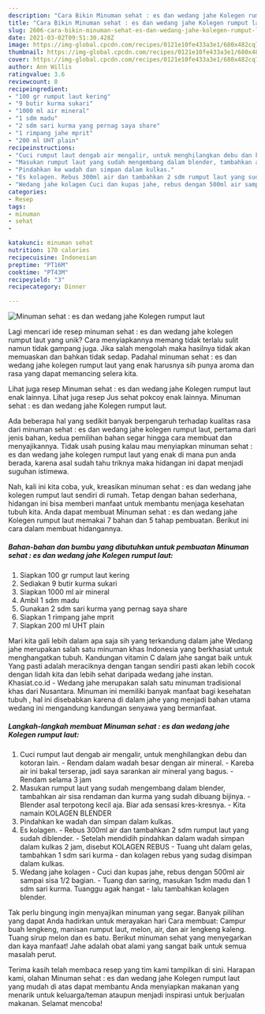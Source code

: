```yaml
---
description: "Cara Bikin Minuman sehat : es dan wedang jahe Kolegen rumput laut yang Bikin Ngiler"
title: "Cara Bikin Minuman sehat : es dan wedang jahe Kolegen rumput laut yang Bikin Ngiler"
slug: 2606-cara-bikin-minuman-sehat-es-dan-wedang-jahe-kolegen-rumput-laut-yang-bikin-ngiler
date: 2021-03-02T09:51:30.428Z
image: https://img-global.cpcdn.com/recipes/0121e10fe433a3e1/680x482cq70/minuman-sehat-es-dan-wedang-jahe-kolegen-rumput-laut-foto-resep-utama.jpg
thumbnail: https://img-global.cpcdn.com/recipes/0121e10fe433a3e1/680x482cq70/minuman-sehat-es-dan-wedang-jahe-kolegen-rumput-laut-foto-resep-utama.jpg
cover: https://img-global.cpcdn.com/recipes/0121e10fe433a3e1/680x482cq70/minuman-sehat-es-dan-wedang-jahe-kolegen-rumput-laut-foto-resep-utama.jpg
author: Ann Willis
ratingvalue: 3.6
reviewcount: 8
recipeingredient:
- "100 gr rumput laut kering"
- "9 butir kurma sukari"
- "1000 ml air mineral"
- "1 sdm madu"
- "2 sdm sari kurma yang pernag saya share"
- "1 rimpang jahe mprit"
- "200 ml UHT plain"
recipeinstructions:
- "Cuci rumput laut dengab air mengalir, untuk menghilangkan debu dan kotoran lain. Rendam dalam wadah besar dengan air mineral. Kareba air ini bakal terserap, jadi saya sarankan air mineral yang bagus. Rendam selama 3 jam"
- "Masukan rumput laut yang sudah mengembang dalam blender, tambahkan air sisa rendaman dan kurma yang sudah dibuang bijinya. Blender asal terpotong kecil aja. Biar ada sensasi kres-kresnya. Kita namain KOLAGEN BLENDER"
- "Pindahkan ke wadah dan simpan dalam kulkas."
- "Es kolagen. Rebus 300ml air dan tambahkan 2 sdm rumput laut yang sudah diblender. Setelah mendidih pindahkan dalam wadah simpan dalam kulkas 2 jam, disebut KOLAGEN REBUS Tuang uht dalam gelas, tambahkan 1 sdm sari kurma dan kolagen rebus yang sudag disimpan dalam kulkas."
- "Wedang jahe kolagen Cuci dan kupas jahe, rebus dengan 500ml air sampai sisa 1/2 bagian. Tuang dan saring, masukan 1sdm madu dan 1 sdm sari kurma. Tuanggu agak hangat lalu tambahkan kolagen blender."
categories:
- Resep
tags:
- minuman
- sehat
- 

katakunci: minuman sehat  
nutrition: 170 calories
recipecuisine: Indonesian
preptime: "PT16M"
cooktime: "PT43M"
recipeyield: "3"
recipecategory: Dinner

---
```



![Minuman sehat : es dan wedang jahe Kolegen rumput laut](https://img-global.cpcdn.com/recipes/0121e10fe433a3e1/680x482cq70/minuman-sehat-es-dan-wedang-jahe-kolegen-rumput-laut-foto-resep-utama.jpg)

Lagi mencari ide resep minuman sehat : es dan wedang jahe kolegen rumput laut yang unik? Cara menyiapkannya memang tidak terlalu sulit namun tidak gampang juga. Jika salah mengolah maka hasilnya tidak akan memuaskan dan bahkan tidak sedap. Padahal minuman sehat : es dan wedang jahe kolegen rumput laut yang enak harusnya sih punya aroma dan rasa yang dapat memancing selera kita.

Lihat juga resep Minuman sehat : es dan wedang jahe Kolegen rumput laut enak lainnya. Lihat juga resep Jus sehat pokcoy enak lainnya. Minuman sehat : es dan wedang jahe Kolegen rumput laut.

Ada beberapa hal yang sedikit banyak berpengaruh terhadap kualitas rasa dari minuman sehat : es dan wedang jahe kolegen rumput laut, pertama dari jenis bahan, kedua pemilihan bahan segar hingga cara membuat dan menyajikannya. Tidak usah pusing kalau mau menyiapkan minuman sehat : es dan wedang jahe kolegen rumput laut yang enak di mana pun anda berada, karena asal sudah tahu triknya maka hidangan ini dapat menjadi suguhan istimewa.


Nah, kali ini kita coba, yuk, kreasikan minuman sehat : es dan wedang jahe kolegen rumput laut sendiri di rumah. Tetap dengan bahan sederhana, hidangan ini bisa memberi manfaat untuk membantu menjaga kesehatan tubuh kita. Anda dapat membuat Minuman sehat : es dan wedang jahe Kolegen rumput laut memakai 7 bahan dan 5 tahap pembuatan. Berikut ini cara dalam membuat hidangannya.

<!--inarticleads1-->

##### Bahan-bahan dan bumbu yang dibutuhkan untuk pembuatan Minuman sehat : es dan wedang jahe Kolegen rumput laut:

1. Siapkan 100 gr rumput laut kering
1. Sediakan 9 butir kurma sukari
1. Siapkan 1000 ml air mineral
1. Ambil 1 sdm madu
1. Gunakan 2 sdm sari kurma yang pernag saya share
1. Siapkan 1 rimpang jahe mprit
1. Siapkan 200 ml UHT plain


Mari kita gali lebih dalam apa saja sih yang terkandung dalam jahe Wedang jahe merupakan salah satu minuman khas Indonesia yang berkhasiat untuk menghangatkan tubuh. Kandungan vitamin C dalam jahe sangat baik untuk Yang pasti adalah meraciknya dengan tangan sendiri pasti akan lebih cocok dengan lidah kita dan lebih sehat daripada wedang jahe instan. Khasiat.co.id - Wedang jahe merupakan salah satu minuman tradisional khas dari Nusantara. Minuman ini memiliki banyak manfaat bagi kesehatan tubuh , hal ini disebabkan karena di dalam jahe yang menjadi bahan utama wedang ini mengandung kandungan senyawa yang bermanfaat. 

<!--inarticleads2-->

##### Langkah-langkah membuat Minuman sehat : es dan wedang jahe Kolegen rumput laut:

1. Cuci rumput laut dengab air mengalir, untuk menghilangkan debu dan kotoran lain. - Rendam dalam wadah besar dengan air mineral. - Kareba air ini bakal terserap, jadi saya sarankan air mineral yang bagus. - Rendam selama 3 jam
1. Masukan rumput laut yang sudah mengembang dalam blender, tambahkan air sisa rendaman dan kurma yang sudah dibuang bijinya. - Blender asal terpotong kecil aja. Biar ada sensasi kres-kresnya. - Kita namain KOLAGEN BLENDER
1. Pindahkan ke wadah dan simpan dalam kulkas.
1. Es kolagen. - Rebus 300ml air dan tambahkan 2 sdm rumput laut yang sudah diblender. - Setelah mendidih pindahkan dalam wadah simpan dalam kulkas 2 jam, disebut KOLAGEN REBUS - Tuang uht dalam gelas, tambahkan 1 sdm sari kurma - dan kolagen rebus yang sudag disimpan dalam kulkas.
1. Wedang jahe kolagen - Cuci dan kupas jahe, rebus dengan 500ml air sampai sisa 1/2 bagian. - Tuang dan saring, masukan 1sdm madu dan 1 sdm sari kurma. Tuanggu agak hangat - lalu tambahkan kolagen blender.


Tak perlu bingung ingin menyajikan minuman yang segar. Banyak pilihan yang dapat Anda hadirkan untuk merayakan hari Cara membuat: Campur buah lengkeng, manisan rumput laut, melon, air, dan air lengkeng kaleng. Tuang sirup melon dan es batu. Berikut minuman sehat yang menyegarkan dan kaya manfaat! Jahe adalah obat alami yang sangat baik untuk semua masalah perut. 

Terima kasih telah membaca resep yang tim kami tampilkan di sini. Harapan kami, olahan Minuman sehat : es dan wedang jahe Kolegen rumput laut yang mudah di atas dapat membantu Anda menyiapkan makanan yang menarik untuk keluarga/teman ataupun menjadi inspirasi untuk berjualan makanan. Selamat mencoba!
